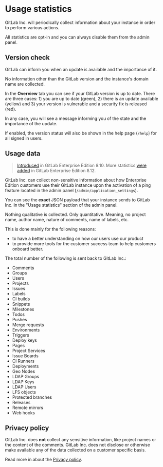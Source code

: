 # Usage statistics

GitLab Inc. will periodically collect information about your instance in order
to perform various actions.

All statistics are opt-in and you can always disable them from the admin panel.

## Version check

GitLab can inform you when an update is available and the importance of it.

No information other than the GitLab version and the instance's domain name
are collected.

In the **Overview** tab you can see if your GitLab version is up to date. There
are three cases: 1) you are up to date (green), 2) there is an update available
(yellow) and 3) your version is vulnerable and a security fix is released (red).

In any case, you will see a message informing you of the state and the
importance of the update.

If enabled, the version status will also be shown in the help page (`/help`)
for all signed in users.

## Usage data

> [Introduced][ee-557] in GitLab Enterprise Edition 8.10. More statistics
[were added][ee-735] in GitLab Enterprise Edition 8.12.

GitLab Inc. can collect non-sensitive information about how Enterprise Edition
customers use their GitLab instance upon the activation of a ping feature
located in the admin panel (`/admin/application_settings`).

You can see the **exact** JSON payload that your instance sends to GitLab Inc.
in the "Usage statistics" section of the admin panel.

Nothing qualitative is collected. Only quantitative. Meaning, no project name,
author name, nature of comments, name of labels, etc.

This is done mainly for the following reasons:

- to have a better understanding on how our users use our product
- to provide more tools for the customer success team to help customers onboard
  better.

The total number of the following is sent back to GitLab Inc.:

- Comments
- Groups
- Users
- Projects
- Issues
- Labels
- CI builds
- Snippets
- Milestones
- Todos
- Pushes
- Merge requests
- Environments
- Triggers
- Deploy keys
- Pages
- Project Services
- Issue Boards
- CI Runners
- Deployments
- Geo Nodes
- LDAP Groups
- LDAP Keys
- LDAP Users
- LFS objects
- Protected branches
- Releases
- Remote mirrors
- Web hooks

## Privacy policy

GitLab Inc. does **not** collect any sensitive information, like project names
or the content of the comments. GitLab Inc. does not disclose or otherwise make
available any of the data collected on a customer specific basis.

Read more in about the [Privacy policy](https://about.gitlab.com/privacy).

[ee-557]: https://gitlab.com/gitlab-org/gitlab-ee/merge_requests/557
[ee-735]: https://gitlab.com/gitlab-org/gitlab-ee/merge_requests/735
